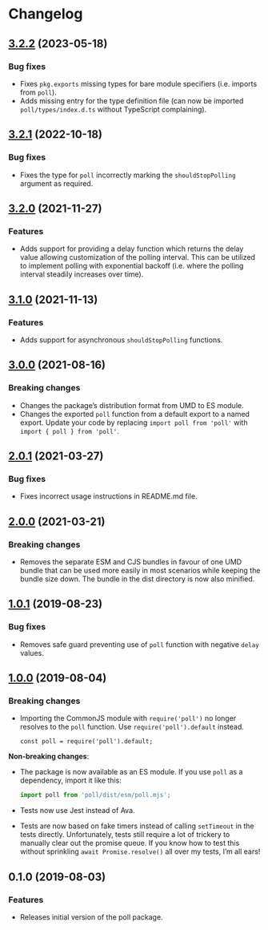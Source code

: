 # Changelog

## [3.2.2](https://github.com/kleinfreund/poll/compare/v3.2.1...v3.2.2) (2023-05-18)

### Bug fixes

- Fixes `pkg.exports` missing types for bare module specifiers (i.e. imports from `poll`).
- Adds missing entry for the type definition file (can now be imported `poll/types/index.d.ts` without TypeScript complaining).

## [3.2.1](https://github.com/kleinfreund/poll/compare/v3.2.0...v3.2.1) (2022-10-18)

### Bug fixes

- Fixes the type for `poll` incorrectly marking the `shouldStopPolling` argument as required.

## [3.2.0](https://github.com/kleinfreund/poll/compare/v3.1.0...v3.2.0) (2021-11-27)

### Features

- Adds support for providing a delay function which returns the delay value allowing customization of the polling interval. This can be utilized to implement polling with exponential backoff (i.e. where the polling interval steadily increases over time).

## [3.1.0](https://github.com/kleinfreund/poll/compare/v3.0.0...v3.1.0) (2021-11-13)

### Features

- Adds support for asynchronous `shouldStopPolling` functions.

## [3.0.0](https://github.com/kleinfreund/poll/compare/v2.0.1...v3.0.0) (2021-08-16)

### Breaking changes

- Changes the package’s distribution format from UMD to ES module.
- Changes the exported `poll` function from a default export to a named export. Update your code by replacing `import poll from 'poll'` with `import { poll } from 'poll'`.

## [2.0.1](https://github.com/kleinfreund/poll/compare/v2.0.0...v2.0.1) (2021-03-27)

### Bug fixes

- Fixes incorrect usage instructions in README.md file.

## [2.0.0](https://github.com/kleinfreund/poll/compare/v1.0.1...v2.0.0) (2021-03-21)

### Breaking changes

- Removes the separate ESM and CJS bundles in favour of one UMD bundle that can be used more easily in most scenarios while keeping the bundle size down. The bundle in the dist directory is now also minified.

## [1.0.1](https://github.com/kleinfreund/poll/compare/v1.0.0...v1.0.1) (2019-08-23)

### Bug fixes

- Removes safe guard preventing use of `poll` function with negative `delay` values.

## [1.0.0](https://github.com/kleinfreund/poll/compare/v0.1.0...v1.0.0) (2019-08-04)

### Breaking changes

- Importing the CommonJS module with `require('poll')` no longer resolves to the `poll` function. Use `require('poll').default` instead.

  ```node
  const poll = require('poll').default;
  ```

**Non-breaking changes**:

- The package is now available as an ES module. If you use `poll` as a dependency, import it like this:

  ```js
  import poll from 'poll/dist/esm/poll.mjs';
  ```

- Tests now use Jest instead of Ava.
- Tests are now based on fake timers instead of calling `setTimeout` in the tests directly. Unfortunately, tests still require a lot of trickery to manually clear out the promise queue. If you know how to test this without sprinkling `await Promise.resolve()` all over my tests, I’m all ears!

## 0.1.0 (2019-08-03)

### Features

- Releases initial version of the poll package.
